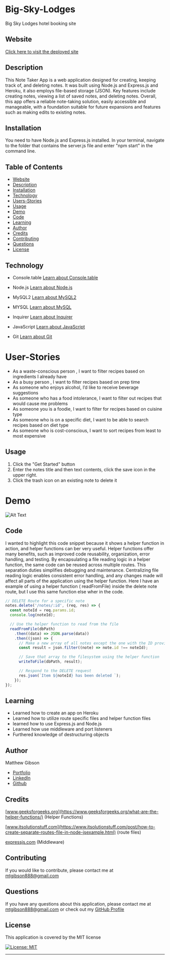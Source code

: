 # Big-Sky-Lodges

Big Sky Lodges hotel booking site

## Website

[Click here to visit the deployed site](https://big-sky-lodges.herokuapp.com/)

## Description

This Note Taker App is a web application designed for creating, keeping track of, and deleting notes. It was built using Node.js and Express.js and Heroku, it also employs file-based storage (JSON). Key features include creating notes, viewing a list of saved notes, and deleting notes. Overall, this app offers a reliable note-taking solution, easily accessible and manageable, with a foundation suitable for future expansions and features such as making edits to existing notes.

## Installation

You need to have Node.js and Express.js installed. In your terminal, navigate to the folder that contains the server.js file and enter "npm start" in the command line.

## Table of Contents

- [Website](#website)
- [Description](#description)
- [Installation](#installation)
- [Technology](#technology)
- [Users-Stories](#user-stories)
- [Usage](#usage)
- [Demo](#demo)
- [Code](#code)
- [Learning](#learning)
- [Author](#author)
- [Credits](#credits)
- [Contributing](#Contributing)
- [Questions](#questions)
- [License](#license)

## Technology

- Console.table
  [Learn about Console.table](https://www.npmjs.com/package/console.table)

- Node.js
  [Learn about Node.js](https://nodejs.org/en)

- MySQL2
  [Learn about MySQL2](https://www.npmjs.com/package/mysql2)
- MYSQL
  [Learn about MySQL](https://dev.mysql.com/)

- Inquirer
  [Learn about Inquirer](https://www.npmjs.com/package/inquirer)

- JavaScript
  [Learn about JavaScript](https://developer.mozilla.org/en-US/docs/Web/JavaScript)

- Git
  [Learn about Git](https://git-scm.com/)

# User-Stories

- As a waste-conscious person , I want to filter recipes based on ingredients I already have
- As a busy person , I want to filter recipes based on prep time
- As someone who enjoys alcohol, I’d like to receive beverage suggestions
- As someone who has a food intolerance, I want to filter out recipes that would cause me problems
- As someone you is a foodie, I want to filter for recipes based on cuisine type
- As someone who is on a specific diet, I want to be able to search recipes based on diet type
- As someone who is cost-conscious, I want to sort recipes from least to most expensive

## Usage

1. Click the "Get Started" button
2. Enter the notes title and then text contents, click the save icon in the upper right.
3. Click the trash icon on an existing note to delete it

# Demo

![Alt Text](/images/2023-04-28%2020.02.35.gif)

## Code

I wanted to highlight this code snippet because it shows a helper function in action, and helper functions can ber very useful. Helper functions offer many benefits, such as improved code reusability, organization, error handling, and testing. By encapsulating a file reading logic in a helper function, the same code can be reused across multiple routes. This separation duties simplifies debugging and maintenance. Centralizing file reading logic enables consistent error handling, and any changes made will affect all parts of the application using the helper function. Here I have an example of using a helper function ( readFromFile) inside the delete note route, but I use this same function else wher in the code.

```JavaScript
// DELETE Route for a specific note
notes.delete('/notes/:id', (req, res) => {
  const noteId = req.params.id;
  console.log(noteId);

  // Use the helper function to read from the file
  readFromFile(dbPath)
    .then((data) => JSON.parse(data))
    .then((json) => {
      // Make a new array of all notes except the one with the ID provided in the URL
      const result = json.filter((note) => note.id !== noteId);

      // Save that array to the filesystem using the helper function
      writeToFile(dbPath, result);

      // Respond to the DELETE request
      res.json(`Item ${noteId} has been deleted `);
    });
});

```

## Learning

- Learned how to create an app on Heroku
- Learned how to utilize route specific files and helper function files
- learned how to use Express.js and Node.js
- Learned how use middleware and port listeners
- Furthered knowledge of destructuring objects

## Author

Matthew Gibson

- [Portfolio](https://github.com/ohSweetWampum)
- [LinkedIn](https://www.linkedin.com/in/matthew-gibson-6b9b12237/)
- [Github](https://github.com/ohSweetWampum)

## Credits

[www.geeksforgeeks.org](https://www.geeksforgeeks.org/what-are-the-helper-functions/)
(Helper Functions)

[www.itsolutionstuff.com](https://www.itsolutionstuff.com/post/how-to-create-separate-routes-file-in-node-jsexample.html)
(route files)

[expressjs.com](https://expressjs.com/en/guide/using-middleware.html)
(Middleware)

## Contributing

If you would like to contribute, please contact me at [mtgibson888@gmail.com](mailto:mtgibson888@gmail.com)

## Questions

If you have any questions about this application, please contact me at [mtgibson888@gmail.com](mailto:mtgibson888@gmail.com) or check out my [GitHub Profile](https://github.com/ohSweetWampum)

## License

This application is covered by the MIT license

[![License: MIT](https://img.shields.io/badge/License-MIT-yellow.svg)](https://opensource.org/licenses/MIT)

---

```

```
